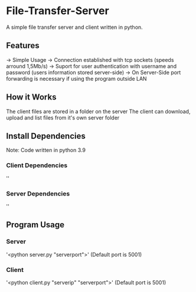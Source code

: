 # File-Transfer-Server
A simple file transfer server and client written in python.

## Features
-> Simple Usage
-> Connection established with tcp sockets (speeds arround 1,5Mb/s)
-> Suport for user authentication with username and password (users information stored server-side)
-> On Server-Side port forwarding is necessary if using the program outside LAN

## How it Works
The client files are stored in a folder on the server
The client can download, upload and list files from it's own server folder

## Install Dependencies
Note: Code written in python 3.9

### Client Dependencies
'<pip install requests>'

### Server Dependencies
'<pip install tqdm>'

## Program Usage

### Server
'<python server.py "serverport">' (Default port is 5001)

### Client
'<python client.py "serverip" "serverport">' (Default port is 5001)
